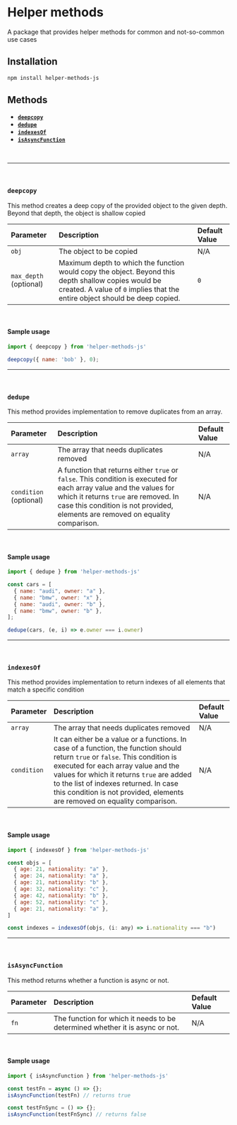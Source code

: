 # **Helper methods**
A package that provides helper methods for common and not-so-common use cases

## Installation
```sh
npm install helper-methods-js
```

## Methods
- [**`deepcopy`**](#deepcopy)
- [**`dedupe`**](#dedupe)
- [**`indexesOf`**](#indexesOf)
- [**`isAsyncFunction`**](#isAsyncFunction)

<br />

---
<br />

### **`deepcopy`**

This method creates a deep copy of the provided object to the given depth. Beyond that depth, the object is shallow copied

| Parameter     | Description     | Default Value |
| :------------ |:---------------| :-------------|
| `obj`           | The object to be copied                | N/A             |
| `max_depth` (optional)     | Maximum depth to which the function would copy the object. Beyond this depth shallow copies would be created. A value of `0` implies that the entire object should be deep copied.    | `0`             |

<br />

#### Sample usage
```js
import { deepcopy } from 'helper-methods-js'

deepcopy({ name: 'bob' }, 0);
```
---
<br />

### **`dedupe`**

This method provides implementation to remove duplicates from an array.

| Parameter     | Description     | Default Value |
| :------------ |:---------------| :-------------|
| `array`           | The array that needs duplicates removed                | N/A             |
| `condition` (optional)    | A function that returns either `true` or `false`. This condition is executed for each array value and the values for which it returns `true` are removed. In case this condition is not provided, elements are removed on equality comparison.    | N/A             |

<br />

#### Sample usage
```js
import { dedupe } from 'helper-methods-js'

const cars = [
  { name: "audi", owner: "a" },
  { name: "bmw", owner: "x" },
  { name: "audi", owner: "b" },
  { name: "bmw", owner: "b" },
];

dedupe(cars, (e, i) => e.owner === i.owner)
```
---
<br />

### **`indexesOf`**

This method provides implementation to return indexes of all elements that match a specific condition

| Parameter     | Description     | Default Value |
| :------------ |:---------------| :-------------|
| `array`           | The array that needs duplicates removed                | N/A             |
| `condition`    | It can either be a value or a functions. In case of a function, the function should return `true` or `false`. This condition is executed for each array value and the values for which it returns `true` are added to the list of indexes returned. In case this condition is not provided, elements are removed on equality comparison.    | N/A             |

<br />

#### Sample usage
```js
import { indexesOf } from 'helper-methods-js'

const objs = [
  { age: 21, nationality: "a" },
  { age: 24, nationality: "a" },
  { age: 21, nationality: "b" },
  { age: 32, nationality: "c" },
  { age: 42, nationality: "b" },
  { age: 52, nationality: "c" },
  { age: 21, nationality: "a" },
]

const indexes = indexesOf(objs, (i: any) => i.nationality === "b")
```
---
<br />

### **`isAsyncFunction`**

This method returns whether a function is async or not.

| Parameter     | Description     | Default Value |
| :------------ |:---------------| :-------------|
| `fn`    | The function for which it needs to be determined whether it is async or not.    | N/A             |

<br />

#### Sample usage
```js
import { isAsyncFunction } from 'helper-methods-js'

const testFn = async () => {};
isAsyncFunction(testFn) // returns true

const testFnSync = () => {};
isAsyncFunction(testFnSync) // returns false
```